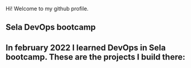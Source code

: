 Hi! Welcome to my github profile.

## Sela DevOps bootcamp
In february 2022 I learned DevOps in Sela bootcamp.
These are the projects I build there:
- 
